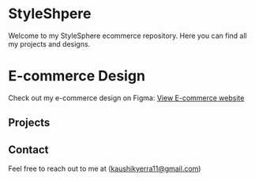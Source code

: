 # StyleShpere

Welcome to my StyleSphere ecommerce repository. Here you can find all my projects and designs.

# E-commerce Design

Check out my e-commerce design on Figma: [View E-commerce website](https://www.figma.com/design/OeRHxOpbjDcuMVSECjH1YA/StyleSphere?node-id=0-1&t=JjphOnEwQAIpcIJq-1)

## Projects
## Contact
Feel free to reach out to me at (kaushikyerra11@gmail.com)
